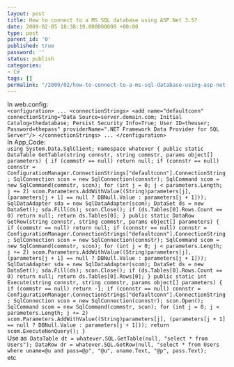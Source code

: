 ```yaml
---
layout: post
title: How to connect to a MS SQL database using ASP.Net 3.5?
date: 2009-02-05 18:38:19.000000000 +00:00
type: post
parent_id: '0'
published: true
password: ''
status: publish
categories:
- C#
tags: []
permalink: "/2009/02/how-to-connect-to-a-ms-sql-database-using-asp-net-3-5/"
---
```

In web.config:  
`<configuration>
...
<connectionStrings>
<add name="defaultconn" connectionString="Data Source=server.domain.com; Initial Catalog=thedatabase; Persist Security Info=True; User ID=theuser; Password=thepass" providerName=".NET Framework Data Provider for SQL Server"/>
</connectionStrings>
...
</configuration>`  
In App\_Code:  
`using System.Data.SqlClient;
namespace whatever
{
public static DataTable GetTable(string connstr, string commstr, params object[] parameters)
{
if (commstr == null) return null;
if (connstr == null) connstr = ConfigurationManager.ConnectionStrings["defaultconn"].ConnectionString;
SqlConnection scon = new SqlConnection(connstr);
SqlCommand scom = new SqlCommand(commstr, scon);
for (int j = 0; j < parameters.Length; j += 2)
scom.Parameters.AddWithValue((String)parameters[j], (parameters[j + 1] == null ? DBNull.Value : parameters[j + 1]));
SqlDataAdapter sda = new SqlDataAdapter(scom);
DataSet ds = new DataSet();
sda.Fill(ds); scon.Close();
if (ds.Tables[0].Rows.Count == 0)
return null;
return ds.Tables[0];
}
public static DataRow GetRow(string connstr, string commstr, params object[] parameters)
{
if (commstr == null) return null;
if (connstr == null) connstr = ConfigurationManager.ConnectionStrings["defaultconn"].ConnectionString;
SqlConnection scon = new SqlConnection(connstr);
SqlCommand scom = new SqlCommand(commstr, scon);
for (int j = 0; j < parameters.Length; j += 2)
scom.Parameters.AddWithValue((String)parameters[j], (parameters[j + 1] == null ? DBNull.Value : parameters[j + 1]));
SqlDataAdapter sda = new SqlDataAdapter(scom);
DataSet ds = new DataSet();
sda.Fill(ds); scon.Close();
if (ds.Tables[0].Rows.Count == 0)
return null;
return ds.Tables[0].Rows[0];
}
public static int Execute(string connstr, string commstr, params object[] parameters)
{
if (commstr == null) return -1;
if (connstr == null) connstr = ConfigurationManager.ConnectionStrings["defaultconn"].ConnectionString;
SqlConnection scon = new SqlConnection(connstr); scon.Open();
SqlCommand scom = new SqlCommand(commstr, scon);
for (int j = 0; j < parameters.Length; j += 2)
scom.Parameters.AddWithValue((String)parameters[j], (parameters[j + 1] == null ? DBNull.Value : parameters[j + 1]));
return scom.ExecuteNonQuery();
}`  
Use as`
DataTable dt = whatever.SQL.GetTable(null, "select * from Users");
DataRow dr = whatever.SQL.GetRow(null, "select * from Users where uname=@u and pass=@p", "@u", uname.Text, "@p", pass.Text);`  
etc

